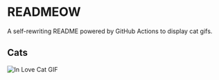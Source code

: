 # READMEOW

A self-rewriting README powered by GitHub Actions to display cat gifs.

## Cats

![In Love Cat GIF](https://media3.giphy.com/media/v1.Y2lkPTlhY2QwMmRhem10a3RsYzVvdXdrNjRicTR1eThvbm4wNmVpa3plOXkyNmJpeHh4aSZlcD12MV9naWZzX3NlYXJjaCZjdD1n/MDJ9IbxxvDUQM/200.gif)
